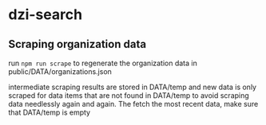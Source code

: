 # dzi-search
## Scraping organization data
run `npm run scrape` to regenerate the organization data in 
public/DATA/organizations.json

intermediate scraping results are stored in DATA/temp and new data is only 
scraped for data items that are not found in DATA/temp to avoid scraping 
data needlessly again and again.
The fetch the most recent data, make sure that DATA/temp is empty
